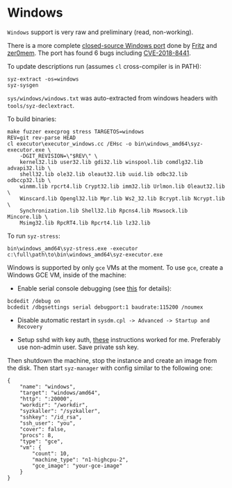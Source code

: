# Windows

`Windows` support is very raw and preliminary (read, non-working).

There is a more complete
[closed-source Windows port](https://www.slideshare.net/AnthonyLAOUHINETSUEI/wsl-reloaded)
done by [Fritz](https://twitter.com/anarcheuz) and [zer0mem](https://twitter.com/zer0mem).
The port has found 6 bugs including
[CVE-2018-8441](https://portal.msrc.microsoft.com/en-US/security-guidance/advisory/CVE-2018-8441).

To update descriptions run (assumes `cl` cross-compiler is in PATH):
```
syz-extract -os=windows
syz-sysgen
```

`sys/windows/windows.txt` was auto-extracted from windows headers with `tools/syz-declextract`.

To build binaries:
```
make fuzzer execprog stress TARGETOS=windows
REV=git rev-parse HEAD
cl executor\executor_windows.cc /EHsc -o bin\windows_amd64\syz-executor.exe \
	-DGIT_REVISION=\"$REV\" \
	kernel32.lib user32.lib gdi32.lib winspool.lib comdlg32.lib advapi32.lib \
	shell32.lib ole32.lib oleaut32.lib uuid.lib odbc32.lib odbccp32.lib \
	winmm.lib rpcrt4.lib Crypt32.lib imm32.lib Urlmon.lib Oleaut32.lib \
	Winscard.lib Opengl32.lib Mpr.lib Ws2_32.lib Bcrypt.lib Ncrypt.lib \
	Synchronization.lib Shell32.lib Rpcns4.lib Mswsock.lib  Mincore.lib \
	Msimg32.lib RpcRT4.lib Rpcrt4.lib lz32.lib
```

To run `syz-stress`:
```
bin\windows_amd64\syz-stress.exe -executor c:\full\path\to\bin\windows_amd64\syz-executor.exe
```

Windows is supported by only `gce` VMs at the moment.
To use `gce`, create a Windows GCE VM, inside of the machine:

 - Enable serial console debugging (see [this](https://docs.microsoft.com/en-us/windows-hardware/drivers/devtest/boot-parameters-to-enable-debugging) for details):
```
bcdedit /debug on
bcdedit /dbgsettings serial debugport:1 baudrate:115200 /noumex
```

 - Disable automatic restart in `sysdm.cpl -> Advanced -> Startup and Recovery`

 - Setup sshd with key auth, [these](https://winscp.net/eng/docs/guide_windows_openssh_server) instructions worked for me.
   Preferably use non-admin user. Save private ssh key.

Then shutdown the machine, stop the instance and create an image from the disk.
Then start `syz-manager` with config similar to the following one:

```
{
	"name": "windows",
	"target": "windows/amd64",
	"http": ":20000",
	"workdir": "/workdir",
	"syzkaller": "/syzkaller",
	"sshkey": "/id_rsa",
	"ssh_user": "you",
	"cover": false,
	"procs": 8,
	"type": "gce",
	"vm": {
		"count": 10,
		"machine_type": "n1-highcpu-2",
		"gce_image": "your-gce-image"
	}
}
```
